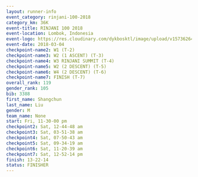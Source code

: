 ```yaml
---
layout: runner-info 
event_category: rinjani-100-2018 
category_km: 36K 
event-title: RINJANI 100 2018 
event-location: Lombok, Indonesia 
event-logo: https://res.cloudinary.com/dykbosktl/image/upload/v1573626435/Logo/Rinjani_eoufbh.png 
event-date: 2018-03-04 
checkpoint-name2: W1 (T-2) 
checkpoint-name3: W2 (1 ASCENT) (T-3) 
checkpoint-name4: W3 RINJANI SUMMIT (T-4) 
checkpoint-name5: W2 (2 DESCENT) (T-5) 
checkpoint-name6: W4 (2 DESCENT) (T-6) 
checkpoint-name7: FINISH (T-7) 
overall_rank: 119
gender_rank: 105
bib: 3388
first_name: Shangchun
last_name: Liu
gender: M
team_name: None
start: Fri, 11-30-00 pm
checkpoint2: Sat, 12-44-48 am
checkpoint3: Sat, 03-51-38 am
checkpoint4: Sat, 07-50-43 am
checkpoint5: Sat, 09-34-19 am
checkpoint6: Sat, 11-20-39 am
checkpoint7: Sat, 12-52-14 pm
finish: 13-22-14
status: FINISHER
---
```


